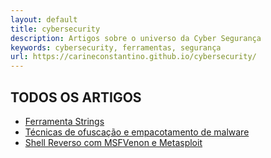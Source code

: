 ```yaml
---
layout: default
title: cybersecurity
description: Artigos sobre o universo da Cyber Segurança
keywords: cybersecurity, ferramentas, segurança
url: https://carineconstantino.github.io/cybersecurity/
---
```


## TODOS OS ARTIGOS 

- [Ferramenta Strings](https://carineconstantino.github.io/cybersecurity/artigos/01.md)
- [Técnicas de ofuscação e empacotamento de malware](https://carineconstantino.github.io/cybersecurity/artigos/02.md)
- [Shell Reverso com MSFVenon e Metasploit](https://carineconstantino.github.io/cybersecurity/artigos/03.md)


